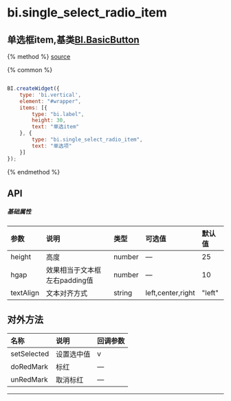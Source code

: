 # bi.single_select_radio_item

## 单选框item,基类[BI.BasicButton](/core/basic_button.md)

{% method %}
[source](https://jsfiddle.net/fineui/d3vw4438/)

{% common %}
```javascript

BI.createWidget({
    type: 'bi.vertical',
    element: "#wrapper",
    items: [{
        type: "bi.label",
        height: 30,
        text: "单选item"
    }, {
        type: "bi.single_select_radio_item",
        text: "单选项"
    }]
});

```

{% endmethod %}

## API
##### 基础属性
| 参数    | 说明           | 类型  | 可选值 | 默认值
| :------ |:-------------  | :-----| :----|:----
| height | 高度 | number | — | 25
| hgap | 效果相当于文本框左右padding值 |number | —| 10 |
| textAlign	|文本对齐方式	|string	|left,center,right	|"left"

 


## 对外方法
| 名称     | 说明                           |  回调参数     
| :------ |:-------------                  | :-----   
| setSelected| 设置选中值| v |
| doRedMark | 标红 |—|
| unRedMark | 取消标红 | — |







---


